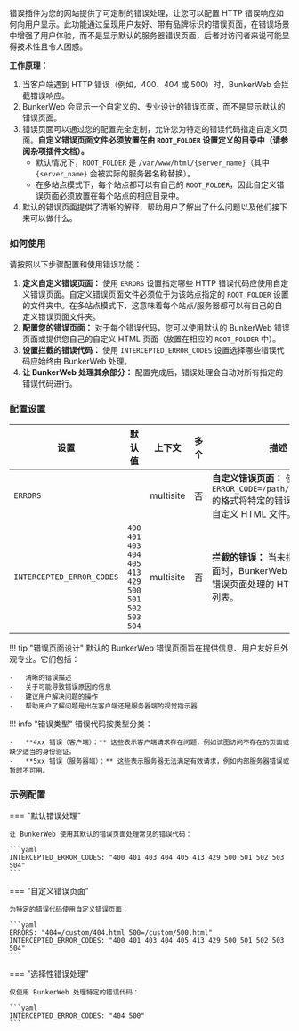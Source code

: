 错误插件为您的网站提供了可定制的错误处理，让您可以配置 HTTP 错误响应如何向用户显示。此功能通过呈现用户友好、带有品牌标识的错误页面，在错误场景中增强了用户体验，而不是显示默认的服务器错误页面，后者对访问者来说可能显得技术性且令人困惑。

**工作原理：**

1.  当客户端遇到 HTTP 错误（例如，400、404 或 500）时，BunkerWeb 会拦截错误响应。
2.  BunkerWeb 会显示一个自定义的、专业设计的错误页面，而不是显示默认的错误页面。
3.  错误页面可以通过您的配置完全定制，允许您为特定的错误代码指定自定义页面。**自定义错误页面文件必须放置在由 `ROOT_FOLDER` 设置定义的目录中（请参阅杂项插件文档）。**
    - 默认情况下，`ROOT_FOLDER` 是 `/var/www/html/{server_name}`（其中 `{server_name}` 会被实际的服务器名称替换）。
    - 在多站点模式下，每个站点都可以有自己的 `ROOT_FOLDER`，因此自定义错误页面必须放置在每个站点的相应目录中。
4.  默认的错误页面提供了清晰的解释，帮助用户了解出了什么问题以及他们接下来可以做什么。

### 如何使用

请按照以下步骤配置和使用错误功能：

1.  **定义自定义错误页面：** 使用 `ERRORS` 设置指定哪些 HTTP 错误代码应使用自定义错误页面。自定义错误页面文件必须位于为该站点指定的 `ROOT_FOLDER` 设置的文件夹中。在多站点模式下，这意味着每个站点/服务器都可以有自己的自定义错误页面文件夹。
2.  **配置您的错误页面：** 对于每个错误代码，您可以使用默认的 BunkerWeb 错误页面或提供您自己的自定义 HTML 页面（放置在相应的 `ROOT_FOLDER` 中）。
3.  **设置拦截的错误代码：** 使用 `INTERCEPTED_ERROR_CODES` 设置选择哪些错误代码应始终由 BunkerWeb 处理。
4.  **让 BunkerWeb 处理其余部分：** 配置完成后，错误处理会自动对所有指定的错误代码进行。

### 配置设置

| 设置                      | 默认值                                            | 上下文    | 多个 | 描述                                                                                                     |
| ------------------------- | ------------------------------------------------- | --------- | ---- | -------------------------------------------------------------------------------------------------------- |
| `ERRORS`                  |                                                   | multisite | 否   | **自定义错误页面：** 使用 `ERROR_CODE=/path/to/file.html` 的格式将特定的错误代码映射到自定义 HTML 文件。 |
| `INTERCEPTED_ERROR_CODES` | `400 401 403 404 405 413 429 500 501 502 503 504` | multisite | 否   | **拦截的错误：** 当未指定自定义页面时，BunkerWeb 应使用其默认错误页面处理的 HTTP 错误代码列表。          |

!!! tip "错误页面设计"
默认的 BunkerWeb 错误页面旨在提供信息、用户友好且外观专业。它们包括：

    -   清晰的错误描述
    -   关于可能导致错误原因的信息
    -   建议用户解决问题的操作
    -   帮助用户了解问题是出在客户端还是服务器端的视觉指示器

!!! info "错误类型"
错误代码按类型分类：

    -   **4xx 错误（客户端）：** 这些表示客户端请求存在问题，例如试图访问不存在的页面或缺少适当的身份验证。
    -   **5xx 错误（服务器端）：** 这些表示服务器无法满足有效请求，例如内部服务器错误或暂时不可用。

### 示例配置

=== "默认错误处理"

    让 BunkerWeb 使用其默认的错误页面处理常见的错误代码：

    ```yaml
    INTERCEPTED_ERROR_CODES: "400 401 403 404 405 413 429 500 501 502 503 504"
    ```

=== "自定义错误页面"

    为特定的错误代码使用自定义错误页面：

    ```yaml
    ERRORS: "404=/custom/404.html 500=/custom/500.html"
    INTERCEPTED_ERROR_CODES: "400 401 403 404 405 413 429 500 501 502 503 504"
    ```

=== "选择性错误处理"

    仅使用 BunkerWeb 处理特定的错误代码：

    ```yaml
    INTERCEPTED_ERROR_CODES: "404 500"
    ```
